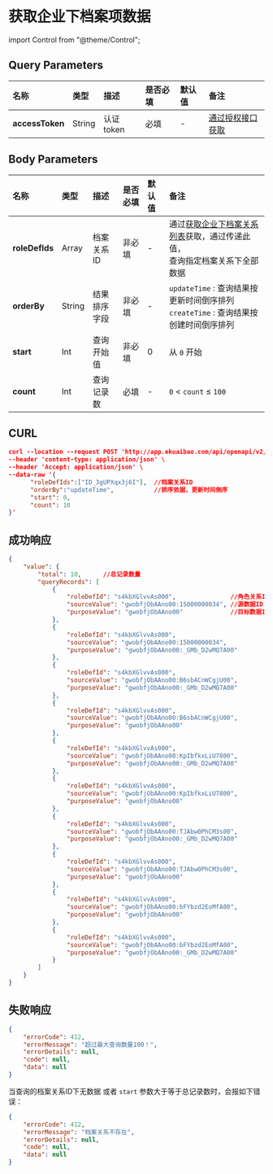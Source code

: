 # 获取企业下档案项数据

import Control from "@theme/Control";

<Control
method="POST"
url="/api/openapi/v2/recordLink/queryAllRecordLink"
/>

## Query Parameters

| 名称 | 类型 | 描述 | 是否必填 | 默认值 | 备注 |
| :--- | :--- | :--- | :--- |:--- | :--- |
| **accessToken** | String | 认证token | 必填 | - | [通过授权接口获取](/docs/open-api/getting-started/auth) |

## Body Parameters

| 名称 | 类型 | 描述 | 是否必填 | 默认值 | 备注 |
| :--- | :--- | :--- | :--- |:--- | :--- |
| **roleDefIds** | Array  | 档案关系ID  | 非必填  | - | 通过[获取企业下档案关系列表](/docs/open-api/recordLink/get-dimension-relation)获取，通过传递此值，<br/>查询指定档案关系下全部数据 |
| **orderBy**    | String | 结果排序字段 | 非必填  | - | `updateTime` : 查询结果按更新时间倒序排列<br/>`createTime` : 查询结果按创建时间倒序排列 |
| **start**      | Int    | 查询开始值  | 非必填  | 0 | 从 `0` 开始 |
| **count**      | Int    | 查询记录数  | 必填    | - |  `0` < `count` ≤ `100` |

## CURL
```json
curl --location --request POST 'http://app.ekuaibao.com/api/openapi/v2/recordLink/queryAllRecordLink?accessToken=1A4cbPai0o1U00' \
--header 'content-type: application/json' \
--header 'Accept: application/json' \
--data-raw '{
      "roleDefIds":["ID_3gUPXqx3j6I"],  //档案关系ID
      "orderBy":"updateTime",           //排序依据，更新时间倒序
      "start": 0,
      "count": 10
}'
```

## 成功响应
```json
{
    "value": {
        "total": 10,      //总记录数量
        "queryRecords": [
            {
                "roleDefId": "s4kbXGlvvAs000",               //角色关系ID
                "sourceValue": "gwobfjObAAno00:15000000034", //源数据ID
                "purposeValue": "gwobfjObAAno00"             //目标数据ID
            },
            {
                "roleDefId": "s4kbXGlvvAs000",
                "sourceValue": "gwobfjObAAno00:15000000034",
                "purposeValue": "gwobfjObAAno00:_GMb_D2wMQ7A00"
            },
            {
                "roleDefId": "s4kbXGlvvAs000",
                "sourceValue": "gwobfjObAAno00:B6sbACnWCgjU00",
                "purposeValue": "gwobfjObAAno00:_GMb_D2wMQ7A00"
            },
            {
                "roleDefId": "s4kbXGlvvAs000",
                "sourceValue": "gwobfjObAAno00:B6sbACnWCgjU00",
                "purposeValue": "gwobfjObAAno00"
            },
            {
                "roleDefId": "s4kbXGlvvAs000",
                "sourceValue": "gwobfjObAAno00:KpIbfkxLiU7800",
                "purposeValue": "gwobfjObAAno00:_GMb_D2wMQ7A00"
            },
            {
                "roleDefId": "s4kbXGlvvAs000",
                "sourceValue": "gwobfjObAAno00:KpIbfkxLiU7800",
                "purposeValue": "gwobfjObAAno00"
            },
            {
                "roleDefId": "s4kbXGlvvAs000",
                "sourceValue": "gwobfjObAAno00:TJAbw0PhCM3s00",
                "purposeValue": "gwobfjObAAno00:_GMb_D2wMQ7A00"
            },
            {
                "roleDefId": "s4kbXGlvvAs000",
                "sourceValue": "gwobfjObAAno00:TJAbw0PhCM3s00",
                "purposeValue": "gwobfjObAAno00"
            },
            {
                "roleDefId": "s4kbXGlvvAs000",
                "sourceValue": "gwobfjObAAno00:bFYbzd2EoMfA00",
                "purposeValue": "gwobfjObAAno00"
            },
            {
                "roleDefId": "s4kbXGlvvAs000",
                "sourceValue": "gwobfjObAAno00:bFYbzd2EoMfA00",
                "purposeValue": "gwobfjObAAno00:_GMb_D2wMQ7A00"
            }
        ]
    }
}
```

## 失败响应
```json
{
    "errorCode": 412,
    "errorMessage": "超过最大查询数量100！",
    "errorDetails": null,
    "code": null,
    "data": null
}
```

当查询的档案关系ID下无数据 或者 `start` 参数大于等于总记录数时，会报如下错误：
```json
{
    "errorCode": 412,
    "errorMessage": "档案关系不存在",
    "errorDetails": null,
    "code": null,
    "data": null
}
```
